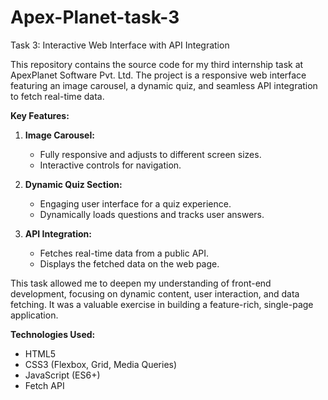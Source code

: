 # Apex-Planet-task-3
Task 3: Interactive Web Interface with API Integration

This repository contains the source code for my third internship task at ApexPlanet Software Pvt. Ltd. The project is a responsive web interface featuring an image carousel, a dynamic quiz, and seamless API integration to fetch real-time data.

**Key Features:**

1.  **Image Carousel:**
    * Fully responsive and adjusts to different screen sizes.
    * Interactive controls for navigation.

2.  **Dynamic Quiz Section:**
    * Engaging user interface for a quiz experience.
    * Dynamically loads questions and tracks user answers.

3.  **API Integration:**
    * Fetches real-time data from a public API.
    * Displays the fetched data on the web page.

This task allowed me to deepen my understanding of front-end development, focusing on dynamic content, user interaction, and data fetching. It was a valuable exercise in building a feature-rich, single-page application.

**Technologies Used:**
* HTML5
* CSS3 (Flexbox, Grid, Media Queries)
* JavaScript (ES6+)
* Fetch API
